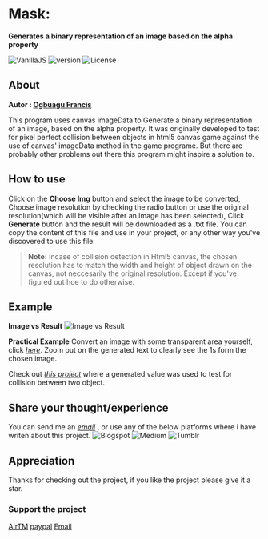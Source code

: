 # Mask:
**Generates a binary representation of an image based on the alpha property**

![VanillaJS](https://img.shields.io/badge/Vanilla%20-JS-yellowgreen) ![version](https://img.shields.io/badge/dynamic/json?color=blue&label=release%20&prefix=%20v%20&query=version&suffix=%20&url=https%3A%2F%2Fraw.githubusercontent.com%2FWizard-Js%2Fmask%2Fmain%2Fpackage.json)
![License](https://img.shields.io/badge/dynamic/json?color=yellowgreen&label=License&prefix=%20&query=license&suffix=%20&url=https%3A%2F%2Fraw.githubusercontent.com%2FWizard-Js%2Fmask%2Fmain%2Fpackage.json)

## About

**Autor : [Ogbuagu Francis](http://ogbuaguwizard.github.io)**

This program uses canvas imageData to Generate a binary representation of an image, based on the alpha property.
It was originally developed to test for pixel perfect collision between objects in html5 canvas game against the use of canvas' imageData method in the game programe. But there are probably other problems out there this program might inspire a solution to.


## How to use

Click on the **Choose Img** button and select the image to be converted,
Choose image resolution by checking the radio button or use the original resolution(which will be visible after an image has been selected),
Click **Generate** button and the result will be downloaded as a .txt file.
You can copy the content of this file and use in your project, or any other way you've discovered to use this file.

> **Note:** Incase of collision detection in Html5 canvas, the chosen resolution has to match the width and height of object drawn on the canvas, not neccesarily the original resolution. Except if you've figured out hoe to do otherwise.

## Example

**Image vs Result**
![Image vs Result](https://drive.google.com/uc?export=view&id=12jR-wPyCDTmkmXiDksrjTnmyzio5MC2N)

**Practical Example**
Convert an image with some transparent area yourself, click *[here](http://ogbuaguwizard.github.io/projects/mask)*. Zoom out on the generated text to clearly see the 1s form the chosen image.

Check out *[this project](http://projectlink)* where a generated value was used to test for collision between two object.

## Share your thought/experience

You can send me an *[email](http://)* , or use any of the below platforms where i have writen about this project. ![Blogspot](http://) ![Medium](http://) ![Tumblr](http://) 

## Appreciation

Thanks for checking out the project, if you like the project please give it a star.

### Support the project

[AirTM](https://) 
[paypal](https://) 
[Email](http://)


